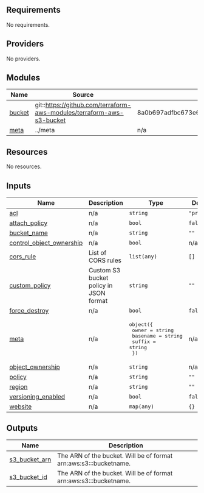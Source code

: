 <!-- BEGIN_TF_DOCS -->
## Requirements

No requirements.

## Providers

No providers.

## Modules

| Name | Source | Version |
|------|--------|---------|
| <a name="module_bucket"></a> [bucket](#module\_bucket) | git::https://github.com/terraform-aws-modules/terraform-aws-s3-bucket | 8a0b697adfbc673e6135c70246cff7f8052ad95a |
| <a name="module_meta"></a> [meta](#module\_meta) | ../meta | n/a |

## Resources

No resources.

## Inputs

| Name | Description | Type | Default | Required |
|------|-------------|------|---------|:--------:|
| <a name="input_acl"></a> [acl](#input\_acl) | n/a | `string` | `"private"` | no |
| <a name="input_attach_policy"></a> [attach\_policy](#input\_attach\_policy) | n/a | `bool` | `false` | no |
| <a name="input_bucket_name"></a> [bucket\_name](#input\_bucket\_name) | n/a | `string` | `""` | no |
| <a name="input_control_object_ownership"></a> [control\_object\_ownership](#input\_control\_object\_ownership) | n/a | `bool` | n/a | yes |
| <a name="input_cors_rule"></a> [cors\_rule](#input\_cors\_rule) | List of CORS rules | `list(any)` | `[]` | no |
| <a name="input_custom_policy"></a> [custom\_policy](#input\_custom\_policy) | Custom S3 bucket policy in JSON format | `string` | `""` | no |
| <a name="input_force_destroy"></a> [force\_destroy](#input\_force\_destroy) | n/a | `bool` | `false` | no |
| <a name="input_meta"></a> [meta](#input\_meta) | n/a | <pre>object({<br>    owner    = string<br>    basename = string<br>    suffix   = string<br>  })</pre> | n/a | yes |
| <a name="input_object_ownership"></a> [object\_ownership](#input\_object\_ownership) | n/a | `string` | n/a | yes |
| <a name="input_policy"></a> [policy](#input\_policy) | n/a | `string` | `""` | no |
| <a name="input_region"></a> [region](#input\_region) | n/a | `string` | `""` | no |
| <a name="input_versioning_enabled"></a> [versioning\_enabled](#input\_versioning\_enabled) | n/a | `bool` | `false` | no |
| <a name="input_website"></a> [website](#input\_website) | n/a | `map(any)` | `{}` | no |

## Outputs

| Name | Description |
|------|-------------|
| <a name="output_s3_bucket_arn"></a> [s3\_bucket\_arn](#output\_s3\_bucket\_arn) | The ARN of the bucket. Will be of format arn:aws:s3:::bucketname. |
| <a name="output_s3_bucket_id"></a> [s3\_bucket\_id](#output\_s3\_bucket\_id) | The ARN of the bucket. Will be of format arn:aws:s3:::bucketname. |
<!-- END_TF_DOCS -->
